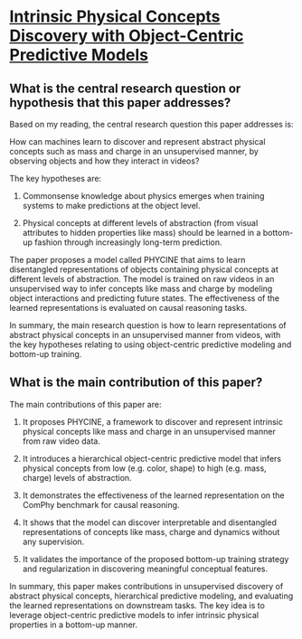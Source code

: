 # [Intrinsic Physical Concepts Discovery with Object-Centric Predictive   Models](https://arxiv.org/abs/2303.01869)

## What is the central research question or hypothesis that this paper addresses?

 Based on my reading, the central research question this paper addresses is: 

How can machines learn to discover and represent abstract physical concepts such as mass and charge in an unsupervised manner, by observing objects and how they interact in videos?

The key hypotheses are:

1) Commonsense knowledge about physics emerges when training systems to make predictions at the object level.

2) Physical concepts at different levels of abstraction (from visual attributes to hidden properties like mass) should be learned in a bottom-up fashion through increasingly long-term prediction.

The paper proposes a model called PHYCINE that aims to learn disentangled representations of objects containing physical concepts at different levels of abstraction. The model is trained on raw videos in an unsupervised way to infer concepts like mass and charge by modeling object interactions and predicting future states. The effectiveness of the learned representations is evaluated on causal reasoning tasks.

In summary, the main research question is how to learn representations of abstract physical concepts in an unsupervised manner from videos, with the key hypotheses relating to using object-centric predictive modeling and bottom-up training.


## What is the main contribution of this paper?

 The main contributions of this paper are:

1. It proposes PHYCINE, a framework to discover and represent intrinsic physical concepts like mass and charge in an unsupervised manner from raw video data. 

2. It introduces a hierarchical object-centric predictive model that infers physical concepts from low (e.g. color, shape) to high (e.g. mass, charge) levels of abstraction. 

3. It demonstrates the effectiveness of the learned representation on the ComPhy benchmark for causal reasoning. 

4. It shows that the model can discover interpretable and disentangled representations of concepts like mass, charge and dynamics without any supervision.

5. It validates the importance of the proposed bottom-up training strategy and regularization in discovering meaningful conceptual features.

In summary, this paper makes contributions in unsupervised discovery of abstract physical concepts, hierarchical predictive modeling, and evaluating the learned representations on downstream tasks. The key idea is to leverage object-centric predictive models to infer intrinsic physical properties in a bottom-up manner.
